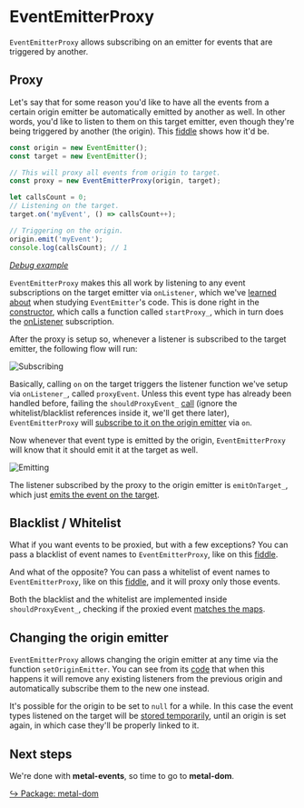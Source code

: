 # EventEmitterProxy

`EventEmitterProxy` allows subscribing on an emitter for events that are
triggered by another.

## Proxy

Let's say that for some reason you'd like to have all the events from a certain
origin emitter be automatically emitted by another as well. In other words,
you'd like to listen to them on this target emitter, even though they're being
triggered by another (the origin). This
[fiddle](https://jsfiddle.net/metaljs/4mcg9rdw/) shows how it'd be.

```js
const origin = new EventEmitter();
const target = new EventEmitter();

// This will proxy all events from origin to target.
const proxy = new EventEmitterProxy(origin, target);

let callsCount = 0;
// Listening on the target.
target.on('myEvent', () => callsCount++);

// Triggering on the origin.
origin.emit('myEvent');
console.log(callsCount); // 1
```

*[Debug example](../../../playground/examples/EventEmitter/proxy.js)*

`EventEmitterProxy` makes this all work by listening to any event subscriptions
on the target emitter via `onListener`, which we've
[learned about](../EventEmitter.md#tracking-listeners-onlistener) when studying
`EventEmitter`'s code. This is done right in the [constructor](https://github.com/metal/metal.js/blob/master/packages/metal-events/src/EventEmitterProxy.js#L69),
which calls a function called `startProxy_`, which in turn does the [onListener](https://github.com/metal/metal.js/blob/master/packages/metal-events/src/EventEmitterProxy.js#L164)
subscription.

After the proxy is setup so, whenever a listener is subscribed to the target
emitter, the following flow will run:

![Subscribing](../../../diagrams/EventEmitterProxy-subscribing.png)

Basically, calling `on` on the target triggers the listener function we've setup
via `onListener_`, called `proxyEvent`. Unless this event type has already been
handled before, failing the `shouldProxyEvent_` [call](https://github.com/metal/metal.js/blob/master/packages/metal-events/src/EventEmitterProxy.js#L106)
(ignore the whitelist/blacklist references inside it, we'll get there later),
`EventEmitterProxy` will [subscribe to it on the origin emitter](https://github.com/metal/metal.js/blob/master/packages/metal-events/src/EventEmitterProxy.js#L176)
via `on`.

Now whenever that event type is emitted by the origin, `EventEmitterProxy` will
know that it should emit it at the target as well.

![Emitting](../../../diagrams/EventEmitterProxy-emitting.png)

The listener subscribed by the proxy to the origin emitter is `emitOnTarget_`,
which just [emits the event on the target](https://github.com/metal/metal.js/blob/master/packages/metal-events/src/EventEmitterProxy.js#L98).

## Blacklist / Whitelist

What if you want events to be proxied, but with a few exceptions? You can
pass a blacklist of event names to `EventEmitterProxy`, like on this
[fiddle](https://jsfiddle.net/metaljs/5cqLkgyo).

And what of the opposite? You can pass a whitelist of event names to
`EventEmitterProxy`, like on this
[fiddle](https://jsfiddle.net/metaljs/yh61cqzx/), and it will proxy only those
events.

Both the blacklist and the whitelist are implemented inside `shouldProxyEvent_`,
checking if the proxied event [matches the maps](https://github.com/metal/metal.js/blob/master/packages/metal-events/src/EventEmitterProxy.js#L150).

## Changing the origin emitter

`EventEmitterProxy` allows changing the origin emitter at any time via the
function `setOriginEmitter`. You can see from its [code](https://github.com/metal/metal.js/blob/master/packages/metal-events/src/EventEmitterProxy.js#L132)
that when this happens it will remove any existing listeners from the previous
origin and automatically subscribe them to the new one instead.

It's possible for the origin to be set to `null` for a while. In this case the
event types listened on the target will be [stored temporarily](https://github.com/metal/metal.js/blob/master/packages/metal-events/src/EventEmitterProxy.js#L182),
until an origin is set again, in which case they'll be properly linked to it.

## Next steps

We're done with **metal-events**, so time to go to **metal-dom**.

[↪ Package: metal-dom](../metal-dom.md)
